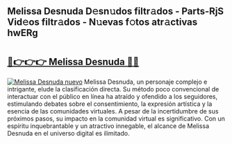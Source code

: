 ## Melissa Desnuda D𝚎sn𝚞dos filtr𝚊dos - Parts-RjS Vid𝚎os filtr𝚊dos - N𝚞evas f𝚘tos atr𝚊ctivas hwERg

# <h2><a href="http://mbdjb7y.tromn.icu/?c=Melissa+Desnuda">🔗👉👉👉 Melissa Desnuda 🔗🔗</a></h2>

[![Melissa Desnuda nuevo](https://i.imgur.com/pEAQMta.gif)](http://mbdjb7y.tromn.icu/?c=Melissa+Desnuda)
Melissa Desnuda, un personaje complejo e intrigante, elude la clasificación directa. Su método poco convencional de interactuar con el público en línea ha atraído y ofendido a los seguidores, estimulando debates sobre el consentimiento, la expresión artística y la esencia de las comunidades virtuales. A pesar de la incertidumbre de sus próximos pasos, su impacto en la comunidad virtual es significativo. Con un espíritu inquebrantable y un atractivo innegable, el alcance de Melissa Desnuda en el universo digital es ilimitado.
